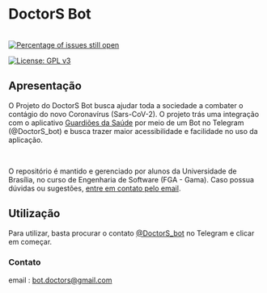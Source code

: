 # DoctorS Bot

\
[![Percentage of issues still open](http://isitmaintained.com/badge/open/fga-eps-mds/2020-1-Grupo-5.svg)](http://isitmaintained.com/project/fga-eps-mds/2019.2-Gymnasteg-Backend "Percentage of issues still open")

[![License: GPL v3](https://img.shields.io/badge/License-GPL%20v3-blue.svg)](https://www.gnu.org/licenses/gpl-3.0)

## Apresentação

O Projeto do DoctorS Bot busca ajudar toda a sociedade a combater o contágio do novo Coronavírus (Sars-CoV-2). O projeto trás uma integração com o aplicativo [Guardiões da Saúde](https://github.com/proepidesenvolvimento/guardioes-app) por meio de um Bot no Telegram (@DoctorS_bot) e busca trazer maior acessibilidade e facilidade no uso da aplicação.

<br>

O repositório é mantido e gerenciado por alunos da Universidade de Brasília, no curso de Engenharia de Software (FGA - Gama). Caso possua dúvidas ou sugestões, [entre em contato pelo email](mailto:bot.doctors@gmail.com).

## Utilização

Para utilizar, basta procurar o contato [@DoctorS_bot](https://t.me/DoctorS_bot) no Telegram e clicar em começar.

### Contato

email : bot.doctors@gmail.com
